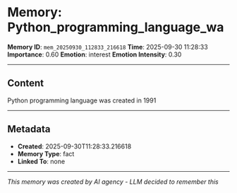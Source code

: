 # Memory: Python_programming_language_wa

**Memory ID**: `mem_20250930_112833_216618`
**Time**: 2025-09-30 11:28:33
**Importance**: 0.60
**Emotion**: interest
**Emotion Intensity**: 0.30

---

## Content

Python programming language was created in 1991

---

## Metadata

- **Created**: 2025-09-30T11:28:33.216618
- **Memory Type**: fact
- **Linked To**: none

---

*This memory was created by AI agency - LLM decided to remember this*

